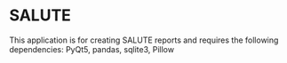 # SALUTE
This application is for creating SALUTE reports and requires the following dependencies:
PyQt5, pandas, sqlite3, Pillow
